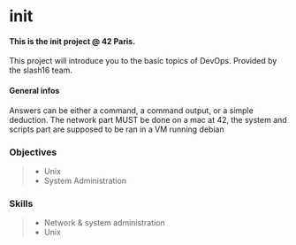 # init
#### This is the init project @ 42 Paris.

This project will introduce you to the basic topics of DevOps. Provided by the slash16 team.

#### General infos
Answers can be either a command, a command output, or a simple deduction.
The network part MUST be done on a mac at 42, the system and scripts part are supposed to be ran in a VM running debian

### Objectives
> - Unix 
> - System Administration 

### Skills
> - Network & system administration
> - Unix 
